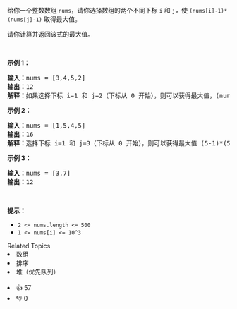 <p>给你一个整数数组 <code>nums</code>，请你选择数组的两个不同下标 <code>i</code> 和 <code>j</code><em>，</em>使 <code>(nums[i]-1)*(nums[j]-1)</code> 取得最大值。</p>

<p>请你计算并返回该式的最大值。</p>

<p>&nbsp;</p>

<p><strong>示例 1：</strong></p>

<pre><strong>输入：</strong>nums = [3,4,5,2]
<strong>输出：</strong>12 
<strong>解释：</strong>如果选择下标 i=1 和 j=2（下标从 0 开始），则可以获得最大值，(nums[1]-1)*(nums[2]-1) = (4-1)*(5-1) = 3*4 = 12 。 
</pre>

<p><strong>示例 2：</strong></p>

<pre><strong>输入：</strong>nums = [1,5,4,5]
<strong>输出：</strong>16
<strong>解释：</strong>选择下标 i=1 和 j=3（下标从 0 开始），则可以获得最大值 (5-1)*(5-1) = 16 。
</pre>

<p><strong>示例 3：</strong></p>

<pre><strong>输入：</strong>nums = [3,7]
<strong>输出：</strong>12
</pre>

<p>&nbsp;</p>

<p><strong>提示：</strong></p>

<ul> 
 <li><code>2 &lt;= nums.length &lt;= 500</code></li> 
 <li><code>1 &lt;= nums[i] &lt;= 10^3</code></li> 
</ul>

<div><div>Related Topics</div><div><li>数组</li><li>排序</li><li>堆（优先队列）</li></div></div><br><div><li>👍 57</li><li>👎 0</li></div>